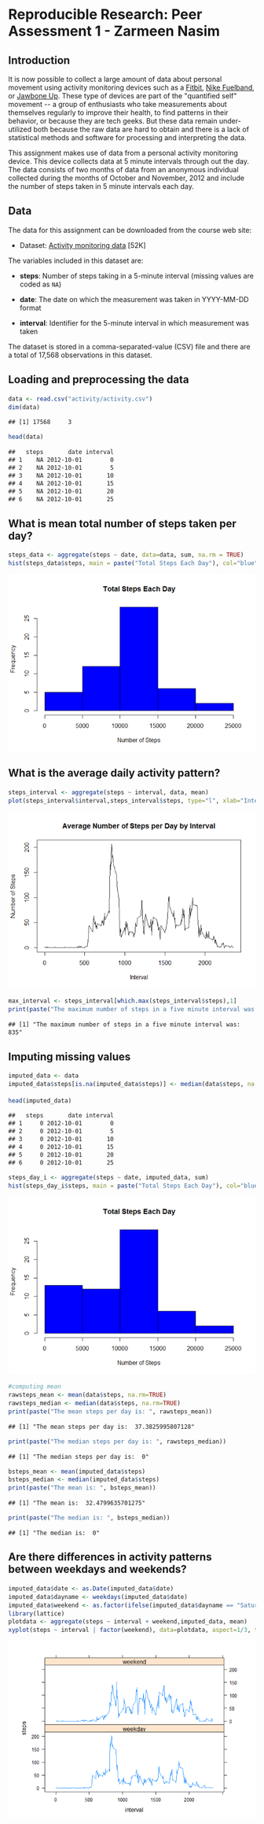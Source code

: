 # Reproducible Research: Peer Assessment 1 - Zarmeen Nasim
## Introduction

It is now possible to collect a large amount of data about personal
movement using activity monitoring devices such as a
[Fitbit](http://www.fitbit.com), [Nike
Fuelband](http://www.nike.com/us/en_us/c/nikeplus-fuelband), or
[Jawbone Up](https://jawbone.com/up). These type of devices are part of
the "quantified self" movement -- a group of enthusiasts who take
measurements about themselves regularly to improve their health, to
find patterns in their behavior, or because they are tech geeks. But
these data remain under-utilized both because the raw data are hard to
obtain and there is a lack of statistical methods and software for
processing and interpreting the data.

This assignment makes use of data from a personal activity monitoring
device. This device collects data at 5 minute intervals through out the
day. The data consists of two months of data from an anonymous
individual collected during the months of October and November, 2012
and include the number of steps taken in 5 minute intervals each day.

## Data

The data for this assignment can be downloaded from the course web
site:

* Dataset: [Activity monitoring data](https://d396qusza40orc.cloudfront.net/repdata%2Fdata%2Factivity.zip) [52K]

The variables included in this dataset are:

* **steps**: Number of steps taking in a 5-minute interval (missing
    values are coded as `NA`)

* **date**: The date on which the measurement was taken in YYYY-MM-DD
    format

* **interval**: Identifier for the 5-minute interval in which
    measurement was taken




The dataset is stored in a comma-separated-value (CSV) file and there
are a total of 17,568 observations in this
dataset.

## Loading and preprocessing the data

```r
data <- read.csv("activity/activity.csv")
dim(data)
```

```
## [1] 17568     3
```

```r
head(data)
```

```
##   steps       date interval
## 1    NA 2012-10-01        0
## 2    NA 2012-10-01        5
## 3    NA 2012-10-01       10
## 4    NA 2012-10-01       15
## 5    NA 2012-10-01       20
## 6    NA 2012-10-01       25
```
## What is mean total number of steps taken per day?

```r
steps_data <- aggregate(steps ~ date, data=data, sum, na.rm = TRUE)
hist(steps_data$steps, main = paste("Total Steps Each Day"), col="blue", xlab="Number of Steps")
```

![](PA1_template_files/figure-html/unnamed-chunk-2-1.png)

## What is the average daily activity pattern?

```r
steps_interval <- aggregate(steps ~ interval, data, mean)
plot(steps_interval$interval,steps_interval$steps, type="l", xlab="Interval", ylab="Number of Steps",main="Average Number of Steps per Day by Interval")
```

![](PA1_template_files/figure-html/unnamed-chunk-3-1.png)

```r
max_interval <- steps_interval[which.max(steps_interval$steps),1]
print(paste("The maximum number of steps in a five minute interval was: ", max_interval))
```

```
## [1] "The maximum number of steps in a five minute interval was:  835"
```

## Imputing missing values

```r
imputed_data <- data
imputed_data$steps[is.na(imputed_data$steps)] <- median(data$steps, na.rm=TRUE)

head(imputed_data)
```

```
##   steps       date interval
## 1     0 2012-10-01        0
## 2     0 2012-10-01        5
## 3     0 2012-10-01       10
## 4     0 2012-10-01       15
## 5     0 2012-10-01       20
## 6     0 2012-10-01       25
```

```r
steps_day_i <- aggregate(steps ~ date, imputed_data, sum)
hist(steps_day_i$steps, main = paste("Total Steps Each Day"), col="blue", xlab="Number of Steps")
```

![](PA1_template_files/figure-html/unnamed-chunk-4-1.png)

```r
#computing mean
rawsteps_mean <- mean(data$steps, na.rm=TRUE)
rawsteps_median <- median(data$steps, na.rm=TRUE)
print(paste("The mean steps per day is: ", rawsteps_mean))
```

```
## [1] "The mean steps per day is:  37.3825995807128"
```

```r
print(paste("The median steps per day is: ", rawsteps_median))
```

```
## [1] "The median steps per day is:  0"
```

```r
bsteps_mean <- mean(imputed_data$steps)
bsteps_median <- median(imputed_data$steps)
print(paste("The mean is: ", bsteps_mean))
```

```
## [1] "The mean is:  32.4799635701275"
```

```r
print(paste("The median is: ", bsteps_median))
```

```
## [1] "The median is:  0"
```

## Are there differences in activity patterns between weekdays and weekends?

```r
imputed_data$date <- as.Date(imputed_data$date)
imputed_data$dayname <- weekdays(imputed_data$date)
imputed_data$weekend <- as.factor(ifelse(imputed_data$dayname == "Saturday" |                                                                  imputed_data$dayname == "Sunday", "weekend", "weekday"))
library(lattice)
plotdata <- aggregate(steps ~ interval + weekend,imputed_data, mean)
xyplot(steps ~ interval | factor(weekend), data=plotdata, aspect=1/3, type="l")
```

![](PA1_template_files/figure-html/unnamed-chunk-5-1.png)

